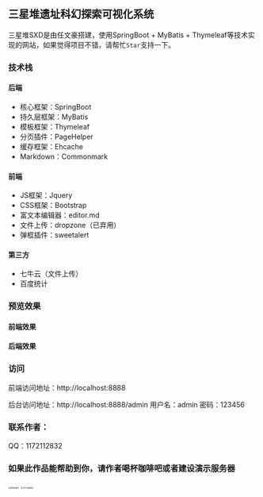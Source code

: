 ## 三星堆遗址科幻探索可视化系统
三星堆SXD是由任文豪搭建，使用SpringBoot + MyBatis + Thymeleaf等技术实现的网站，如果觉得项目不错，请帮忙`Star`支持一下。

### 技术栈
#### 后端
* 核心框架：SpringBoot
* 持久层框架：MyBatis
* 模板框架：Thymeleaf
* 分页插件：PageHelper
* 缓存框架：Ehcache
* Markdown：Commonmark

#### 前端
* JS框架：Jquery
* CSS框架：Bootstrap
* 富文本编辑器：editor.md
* 文件上传：dropzone（已弃用）
* 弹框插件：sweetalert

#### 第三方
* 七牛云（文件上传）
* 百度统计

### 预览效果
#### 前端效果




#### 后端效果



### 访问
前端访问地址：http://localhost:8888

后台访问地址：http://localhost:8888/admin 用户名：admin 密码：123456

### 联系作者：

QQ：1172112832

###  如果此作品能帮助到你，请作者喝杯咖啡吧或者建设演示服务器
<img src="C:\Users\11721\Pictures\我\微信收款码.jpg" alt="微信收款码" style="zoom: 25%;" />

<img src="C:\Users\11721\Pictures\我\支付宝收款码.jpg" alt="支付宝收款码" style="zoom:25%;" />
